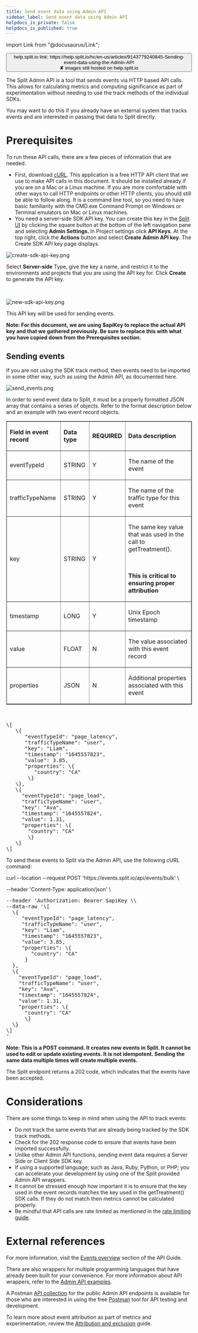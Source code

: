 ```yaml
---
title: Send event data using Admin API
sidebar_label: Send event data using Admin API
helpdocs_is_private: false
helpdocs_is_published: true
---
```


import Link from "@docusaurus/Link";

<p>
  <button style={{borderRadius:'8px', border:'1px', fontFamily:'Courier New', fontWeight:'800', textAlign:'left'}}> help.split.io link: https://help.split.io/hc/en-us/articles/9143779240845-Sending-event-data-using-the-Admin-API <br /> ✘ images still hosted on help.split.io </button>
</p>

<p>
  The Split Admin API is a tool that sends events via HTTP based API calls. This allows for calculating metrics and computing significance as part of experimentation without needing to use the track methods of the individual SDKs.
</p>
<p>
  You may want to do this if you already have an external system that tracks events and are interested in passing that data to Split directly.&nbsp;
</p>
<h1 id="h_01HKX8TXC7AMJDPKMM746ZNKK1">
  Prerequisites
</h1>
<p>
  To run these API calls, there are a few pieces of information that are needed.&nbsp;
</p>
<ul>
  <li>
    First, download <a href="https://curl.se/">cURL</a>. This application is a free HTTP API client that we use to make API calls in this document. It should be installed already if you are on a Mac or a Linux machine. If you are more comfortable with other ways to call HTTP endpoints or other HTTP clients, you should still be able to follow along. It is a command line tool, so you need to have basic familiarity with the CMD.exe Command Prompt on Windows or Terminal emulators on Mac or Linux machines.
  </li>
  <li>
    You need a server-side SDK API key. You can create this key in the <a href="http://app.split.io">Split UI</a> by clicking the&nbsp;square button at the bottom of the left navigation pane and selecting <strong>Admin Settings</strong><strong>. </strong>In
    Project settings click <strong>API Keys</strong>.
    At the top right, click the <strong>Actions </strong>button and select <strong>Create Admin API key</strong>. The Create SDK API key page displays.
  </li>
</ul>
<p>
  <img src="https://help.split.io/hc/article_attachments/15800716180877" alt="create-sdk-api-key.png" />
</p>
<p>
  Select <strong>Server-side</strong> Type, give the key a name, and restrict it to the environments and projects that you are using the API key for. Click <strong>Create</strong> to generate the API key.&nbsp;
</p>
<p>&nbsp;</p>
<p>
  <img src="https://help.split.io/hc/article_attachments/15801021029901" alt="new-sdk-api-key.png" />
</p>
<p>
  This API key will be used for sending events.
</p>
<p>
  <strong>Note: </strong><strong>For this document, we are using $apiKey to replace the actual API key and that we gathered previously. Be sure to replace this with what you have copied down from the Prerequisites section.</strong>
</p>
<h2 id="h_01HKX8TXC71MEFVQK47YC25KN5">Sending events</h2>
<p>
  If you are not using the SDK track method, then events need to be imported in some other way, such as using the Admin API, as documented here.&nbsp;
</p>
<p>
  <img src="https://help.split.io/hc/article_attachments/9143279339661" alt="send_events.png" />
</p>
<p>
  In order to send event data to Split, it must be a properly formatted JSON array that contains a series of objects. Refer to the format description below and an example with two event record objects.
</p>
<table style={{borderCollapse: 'collapse', width: '100%'}} border="1" data-mce-id="__mce">
  <tbody>
    <tr>
      <td style={{width: '25%'}}>
        <p>
          <strong>Field in event record</strong>
        </p>
      </td>
      <td style={{width: '25%'}}>
        <p>
          <strong>Data type</strong>
        </p>
      </td>
      <td style={{width: '13.5714%'}}>
        <p>
          <strong>REQUIRED</strong>
        </p>
      </td>
      <td style={{width: '36.4286%'}}>
        <p>
          <strong>Data description</strong>
        </p>
      </td>
    </tr>
    <tr>
      <td style={{width: '25%'}}>
        <p>
          eventTypeId
        </p>
      </td>
      <td style={{width: '25%'}}>
        <p>
          STRING
        </p>
      </td>
      <td style={{width: '13.5714%'}}>
        <p>
          Y
        </p>
      </td>
      <td style={{width: '36.4286%'}}>
        <p>
          The name of the event
        </p>
      </td>
    </tr>
    <tr>
      <td style={{width: '25%'}}>
        <p>
          trafficTypeName
        </p>
      </td>
      <td style={{width: '25%'}}>
        <p>
          STRING
        </p>
      </td>
      <td style={{width: '13.5714%'}}>
        <p>
          Y
        </p>
      </td>
      <td style={{width: '36.4286%'}}>
        <p>
          The name of the traffic type for this event
        </p>
      </td>
    </tr>
    <tr>
      <td style={{width: '25%'}}>
        <p>
          key
        </p>
      </td>
      <td style={{width: '25%'}}>
        <p>
          STRING
        </p>
      </td>
      <td style={{width: '13.5714%'}}>
        <p>
          Y
        </p>
      </td>
      <td style={{width: '36.4286%'}}>
        <p>
          The same key value that was used in the call to getTreatment().&nbsp;
        </p>
        <br />
        <p>
          <strong>This is critical to ensuring proper attribution</strong>
        </p>
      </td>
    </tr>
    <tr>
      <td style={{width: '25%'}}>
        <p>
          timestamp
        </p>
      </td>
      <td style={{width: '25%'}}>
        <p>
          LONG
        </p>
      </td>
      <td style={{width: '13.5714%'}}>
        <p>
          Y
        </p>
      </td>
      <td style={{width: '36.4286%'}}>
        <p>
          Unix Epoch timestamp
        </p>
      </td>
    </tr>
    <tr>
      <td style={{width: '25%'}}>
        <p>
          value
        </p>
      </td>
      <td style={{width: '25%'}}>
        <p>
          FLOAT
        </p>
      </td>
      <td style={{width: '13.5714%'}}>
        <p>
          N
        </p>
      </td>
      <td style={{width: '36.4286%'}}>
        <p>
          The value associated with this event record
        </p>
      </td>
    </tr>
    <tr>
      <td style={{width: '25%'}}>
        <p>
          properties
        </p>
      </td>
      <td style={{width: '25%'}}>
        <p>
          JSON
        </p>
      </td>
      <td style={{width: '13.5714%'}}>
        <p>
          N
        </p>
      </td>
      <td style={{width: '36.4286%'}}>
        <p>
          Additional properties associated with this event
        </p>
      </td>
    </tr>
  </tbody>
</table>
<p>&nbsp;</p>
<pre>\[<br /> &nbsp;&nbsp;\{<br />&nbsp; &nbsp; &nbsp; "eventTypeId": "page_latency",<br />&nbsp; &nbsp; &nbsp; "trafficTypeName": "user",<br />&nbsp; &nbsp; &nbsp; "key": "Liam",<br />&nbsp; &nbsp; &nbsp; "timestamp": "1645557823",<br />&nbsp; &nbsp; &nbsp; "value": 3.85,<br />&nbsp; &nbsp; &nbsp; "properties": \{<br />&nbsp; &nbsp; &nbsp; &nbsp; &nbsp;"country": "CA"<br /> &nbsp;&nbsp;&nbsp;&nbsp;&nbsp;&nbsp;\}<br /> &nbsp;&nbsp;\},<br /> &nbsp;&nbsp;\{<br />&nbsp; &nbsp; &nbsp;"eventTypeId": "page_load",<br />&nbsp; &nbsp; &nbsp;"trafficTypeName": "user",<br />&nbsp; &nbsp; &nbsp;"key": "Ava",<br />&nbsp; &nbsp; &nbsp;"timestamp": "1645557824",<br />&nbsp; &nbsp; &nbsp;"value": 1.31,<br />&nbsp; &nbsp; &nbsp;"properties": \{<br />&nbsp; &nbsp; &nbsp; &nbsp;"country": "CA"<br /> &nbsp;&nbsp;&nbsp;&nbsp;&nbsp;&nbsp;\}<br /> &nbsp;&nbsp;\}<br />\]</pre>
<p>
  To send these events to Split via the Admin API, use the following cURL command:&nbsp;
</p>
<p>
  curl --location --request POST 'https://events.split.io/api/events/bulk' \
</p>
<p>
  --header 'Content-Type: application/json' \
</p>
<pre>--header 'Authorization: Bearer $apiKey \\<br />--data-raw '\[<br /> &nbsp;\{<br />&nbsp; &nbsp; &nbsp;"eventTypeId": "page_latency",<br />&nbsp; &nbsp; &nbsp;"trafficTypeName": "user",<br />&nbsp; &nbsp; &nbsp;"key": "Liam",<br />&nbsp; &nbsp; &nbsp;"timestamp": "1645557823",<br />&nbsp; &nbsp; &nbsp;"value": 3.85,<br />&nbsp; &nbsp; &nbsp;"properties": \{<br />&nbsp; &nbsp; &nbsp; &nbsp; "country": "CA"<br /> &nbsp;&nbsp;&nbsp;&nbsp;&nbsp;}<br /> &nbsp;},<br /> &nbsp;\{<br />  &nbsp; "eventTypeId": "page_load",<br />  &nbsp; "trafficTypeName": "user",<br />&nbsp; &nbsp; "key": "Ava",<br />&nbsp; &nbsp; "timestamp": "1645557824",<br />&nbsp; &nbsp; "value": 1.31,<br />&nbsp; &nbsp; "properties": \{<br />&nbsp; &nbsp; &nbsp; "country": "CA"<br /> &nbsp;&nbsp;&nbsp;&nbsp;&nbsp;\}<br /> &nbsp;\}<br />\]<br />'</pre>
<p>
  <strong>Note: </strong><strong>This is a POST command. It creates new events in Split. It cannot be used to edit or update existing events. It is not idempotent. Sending the same data multiple times will create multiple events.</strong>
</p>
<p>
  The Split endpoint returns a 202 code, which indicates that the events have been accepted.&nbsp;
</p>
<h1 id="h_01HKX8TXC7CDA2MFHP09X2VSV1">
  Considerations
</h1>
<p>
  There are some things to keep in mind when using the API to track events:
</p>
<ul>
  <li>
    Do not track the same events that are already being tracked by the SDK track methods.
  </li>
  <li>
    Check for the 202 response code to ensure that events have been imported successfully.
  </li>
  <li>
    Unlike other Admin API functions, sending event data requires a Server Side or Client Side SDK key.
  </li>
  <li>
    If using a supported language; such as Java, Ruby, Python, or PHP; you can accelerate your development by using one of the Split provided Admin API wrappers.
  </li>
  <li>
    It cannot be stressed enough how important it is to ensure that the key used in the event records matches the key used in the getTreatment() SDK calls. If they do not match then metrics cannot be calculated properly.
  </li>
  <li>
    Be mindful that API calls are rate limited as mentioned in the <a href="https://docs.split.io/reference/rate-limiting" target="_self">rate limiting guide</a>.
  </li>
</ul>
<h1 id="h_01HKX8TXC7K2NYRN0MXN0NPTVK">
  External references
</h1>
<p>
  For more information, visit the <a href="https://docs.split.io/reference/events-overview" target="_self">Events overview</a> section of the API Guide.
</p>
<p>
  There are also wrappers for multiple programming languages that have already been built for your convenience. For more information about API wrappers, refer to the <a href="https://help.split.io/hc/en-us/sections/360004020552-Admin-API-Examples" target="_self">Admin API examples</a>.
</p>
<p>
  A Postman <a href="https://github.com/splitio/public-api-postman">API collection</a> for the public Admin API endpoints is available for those who are interested in using the free <a href="https://www.postman.com">Postman</a> tool for API testing and development.
</p>
<p>
  To learn more about event attribution as part of metrics and experimentation, review the <a href="https://help.split.io/hc/en-us/articles/360018432532-Attribution-and-exclusion" target="_self">Attribution and exclusion</a> guide.
</p>
